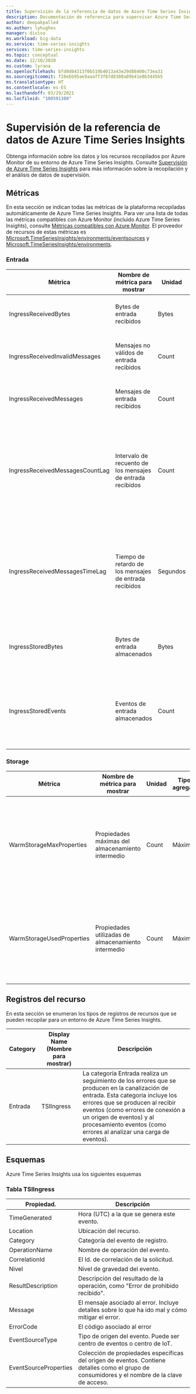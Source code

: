 ```yaml
---
title: Supervisión de la referencia de datos de Azure Time Series Insights | Microsoft Docs
description: Documentación de referencia para supervisar Azure Time Series Insights.
author: deepakpalled
ms.author: lyhughes
manager: diviso
ms.workload: big-data
ms.service: time-series-insights
services: time-series-insights
ms.topic: conceptual
ms.date: 12/10/2020
ms.custom: lyrana
ms.openlocfilehash: bfd0d04313f0b519b4013a43e29d88400c73ea31
ms.sourcegitcommit: f28ebb95ae9aaaff3f87d8388a09b41e0b3445b5
ms.translationtype: HT
ms.contentlocale: es-ES
ms.lasthandoff: 03/29/2021
ms.locfileid: "100591380"
---
```

# <a name="monitoring-azure-time-series-insights-data-reference"></a>Supervisión de la referencia de datos de Azure Time Series Insights

Obtenga información sobre los datos y los recursos recopilados por Azure Monitor de su entorno de Azure Time Series Insights. Consulte [Supervisión de Azure Time Series Insights]( ./how-to-monitor-tsi.md) para más información sobre la recopilación y el análisis de datos de supervisión.

## <a name="metrics"></a>Métricas

En esta sección se indican todas las métricas de la plataforma recopiladas automáticamente de Azure Time Series Insights. Para ver una lista de todas las métricas compatibles con Azure Monitor (incluido Azure Time Series Insights), consulte [Métricas compatibles con Azure Monitor](../azure-monitor/essentials/metrics-supported.md). El proveedor de recursos de estas métricas es [Microsoft.TimeSeriesInsights/environments/eventsources](../azure-monitor/essentials/metrics-supported.md#microsofttimeseriesinsightsenvironmentseventsources) y [Microsoft.TimeSeriesInsights/environments](../azure-monitor/essentials/metrics-supported.md#microsofttimeseriesinsightsenvironments).


### <a name="ingress"></a>Entrada
 
|Métrica|Nombre de métrica para mostrar|Unidad|Tipo de agregación|Descripción|
|---|---|---|---|---|
|IngressReceivedBytes|Bytes de entrada recibidos|Bytes|Total|Número de bytes leídos desde el origen del evento|
|IngressReceivedInvalidMessages|Mensajes no válidos de entrada recibidos|Count|Total|Número de mensajes leídos no válidos desde el origen del evento|
|IngressReceivedMessages|Mensajes de entrada recibidos|Count|Total|Número de mensajes leídos desde el origen del evento|
|IngressReceivedMessagesCountLag|Intervalo de recuento de los mensajes de entrada recibidos|Count|Average|Diferencia entre el número de secuencia del último mensaje en cola en la partición del origen del evento y el del mensaje que se está procesando en la entrada.|
|IngressReceivedMessagesTimeLag|Tiempo de retardo de los mensajes de entrada recibidos|Segundos|Máxima|Diferencia entre el momento en el que el mensaje se pone en la cola en el origen del evento y el momento en que se procesa en la entrada|
|IngressStoredBytes|Bytes de entrada almacenados|Bytes|Total|Tamaño total de los eventos almacenados correctamente y disponibles para su consulta|
|IngressStoredEvents|Eventos de entrada almacenados|Count|Total|Número de eventos acoplados que se procesaron correctamente y que están disponibles para su consulta|

### <a name="storage"></a>Storage

|Métrica|Nombre de métrica para mostrar|Unidad|Tipo de agregación|Descripción|
|---|---|---|---|---|
|WarmStorageMaxProperties|Propiedades máximas del almacenamiento intermedio|Count|Máxima|Número máximo de propiedades utilizadas que permite el entorno para la SKU S1/S2 y número máximo de propiedades admitido por el almacenamiento intermedio para la SKU de pago por uso|
|WarmStorageUsedProperties|Propiedades utilizadas de almacenamiento intermedio |Count|Máxima|Número de propiedades utilizadas por el entorno para la SKU S1/S2 y número de propiedades que utiliza el almacenamiento intermedio para la SKU de pago por uso|

## <a name="resource-logs"></a>Registros del recurso

En esta sección se enumeran los tipos de registros de recursos que se pueden recopilar para un entorno de Azure Time Series Insights.

| Category | Display Name (Nombre para mostrar) | Descripción |
|----- |----- |----- |
| Entrada | TSIIngress | La categoría Entrada realiza un seguimiento de los errores que se producen en la canalización de entrada. Esta categoría incluye los errores que se producen al recibir eventos (como errores de conexión a un origen de eventos) y al procesamiento eventos (como errores al analizar una carga de eventos). |

## <a name="schemas"></a>Esquemas
Azure Time Series Insights usa los siguientes esquemas

### <a name="tsiingress-table"></a>Tabla TSIIngress

| Propiedad. | Descripción |
|----- |----- |
| TimeGenerated | Hora (UTC) a la que se genera este evento. |
| Location | Ubicación del recurso. |
| Category | Categoría del evento de registro. |
| OperationName | Nombre de operación del evento. |
| CorrelationId | El Id. de correlación de la solicitud. |
| Nivel | Nivel de gravedad del evento. |
| ResultDescription | Descripción del resultado de la operación, como "Error de prohibido recibido". |
| Message | El mensaje asociado al error. Incluye detalles sobre lo que ha ido mal y cómo mitigar el error. |
| ErrorCode | El código asociado al error |
| EventSourceType | Tipo de origen del evento. Puede ser centro de eventos o centro de IoT. |
| EventSourceProperties | Colección de propiedades específicas del origen de eventos. Contiene detalles como el grupo de consumidores y el nombre de la clave de acceso. |
